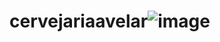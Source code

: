 # cervejariaavelar![image](https://user-images.githubusercontent.com/113195272/210303226-7caed2ce-5f02-4155-b819-b5ba53eb1ce6.png)
